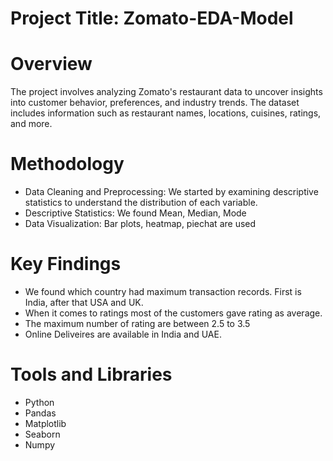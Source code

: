 # Project Title: Zomato-EDA-Model
# Overview
The project involves analyzing Zomato's restaurant data to uncover insights into customer behavior, preferences, and industry trends. The dataset includes information such as restaurant names, locations, cuisines, ratings, and more.

# Methodology
*  Data Cleaning and Preprocessing: We started by examining descriptive statistics to understand the distribution of each variable.
*  Descriptive Statistics: We found Mean, Median, Mode
*  Data Visualization: Bar plots, heatmap, piechat are used

# Key Findings
* We found which country had maximum transaction records. First is India, after that USA and UK.
* When it comes to ratings most of the customers gave rating as average.
* The maximum number of rating are between 2.5 to 3.5
* Online Deliveires are available in India and UAE.

# Tools and Libraries
* Python
* Pandas
* Matplotlib
* Seaborn
* Numpy
